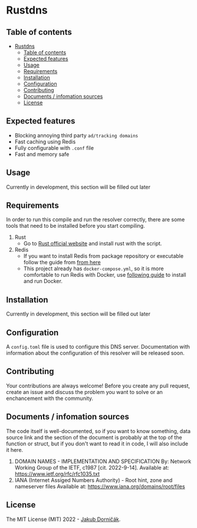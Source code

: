 # Rustdns

## Table of contents
- [Rustdns](#rustdns)
  - [Table of contents](#table-of-contents)
  - [Expected features](#expected-features)
  - [Usage](#usage)
  - [Requirements](#requirements)
  - [Installation](#installation)
  - [Configuration](#configuration)
  - [Contributing](#contributing)
  - [Documents / infomation sources](#documents--infomation-sources)
  - [License](#license)
 
## Expected features
- Blocking annoying third party `ad/tracking domains`
- Fast caching using Redis
- Fully configurable with `.conf` file
- Fast and memory safe

## Usage
Currently in development, this section will be filled out later

## Requirements
In order to run this compile and run the resolver correctly, there are some tools that need to be installed before you start compiling.

1. Rust
    - Go to [Rust official website](https://www.rust-lang.org/tools/install) and install rust with the script.
2. Redis
    - If you want to install Redis from package repository or executable follow the guide from [from here]()
    - This project already has `docker-compose.yml`, so it is more comfortable to run Redis with Docker, use [following guide](https://docs.docker.com/engine/install/) to install and run Docker.

## Installation
Currently in development, this section will be filled out later

## Configuration 
A `config.toml` file is used to configure this DNS server. Documentation with information about the configuration of this resolver will be released soon.

## Contributing
Your contributions are always welcome! Before you create any pull request, create an issue and discuss the problem you want to solve or an enchancement with the community. 

## Documents / infomation sources
The code itself is well-documented, so if you want to know something, data source link and the section of the document is probably at the top of the function or struct, but if you don't want to read it in code, I will also include it here.

1. DOMAIN NAMES - IMPLEMENTATION AND SPECIFICATION By: Network Working Group of the IETF, c1987 [cit. 2022-9-14]. Available at: https://www.ietf.org/rfc/rfc1035.txt
2. IANA (Internet Assiged Numbers Authority) - Root hint, zone and nameserver files Available at: https://www.iana.org/domains/root/files

## License
The MIT License (MIT) 2022 - [Jakub Dorničák](https://github.com/atsukoro1).
